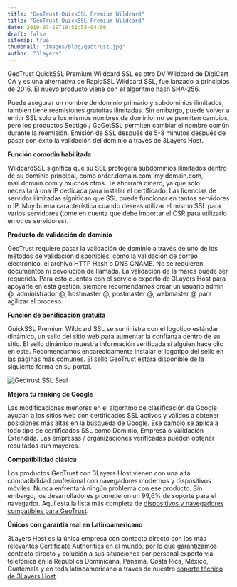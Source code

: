 ```yaml
---
title: "GeoTrust QuickSSL Premium Wildcard"
title: "GeoTrust QuickSSL Premium Wildcard"
date: 2019-07-29T19:51:55-04:00
draft: false
sitemap: true
thumbnail: "images/blog/geotrust.jpg"
author: "3layers"
---
```


GeoTrust QuickSSL Premium Wildcard SSL es otro DV Wildcard de DigiCert CA y es una alternativa de RapidSSL Wildcard SSL, fue lanzado a principios de 2016. El nuevo producto viene con el algoritmo hash SHA-256.

Puede asegurar un nombre de dominio primario y subdominios ilimitados, también tiene reemisiones gratuitas ilimitadas. Sin embargo, puede volver a emitir SSL solo a los mismos nombres de dominio; no se permiten cambios, pero los productos Sectigo / GoGetSSL permiten cambiar el nombre común durante la reemisión. Emisión de SSL después de 5-8 minutos después de pasar con éxito la validación del dominio a través de 3Layers Host.

**Función comodín habilitada**

WildcardSSL significa que su SSL protegerá subdominios ilimitados dentro de su dominio principal, como order.domain.com, my.domain.com, mail.domain.com y muchos otros. Te ahorrará dinero, ya que solo necesitará una IP dedicada para instalar el certificado. Las licencias de servidor ilimitadas significan que SSL puede funcionar en tantos servidores o IP. Muy buena característica cuando deseas utilizar el mismo SSL para varios servidores (tome en cuenta que debe importar el CSR para utilizarlo en otros servidores).

**Producto de validación de dominio**

GeoTrust requiere pasar la validación de dominio a través de uno de los métodos de validación disponibles, como la validación de correo electrónico, el archivo HTTP Hash o DNS CNAME. No se requieren documentos ni devolución de llamada. La validación de la marca puede ser requerida. Para esto cuentas con el servicio experto de 3Layers Host para apoyarle en esta gestión, siempre recomendamos crear un usuario admin @, administrador @, hostmaster @, postmaster @, webmaster @ para agilizar el proceso.

**Función de bonificación gratuita**

QuickSSL Premium Wildcard SSL se suministra con el logotipo estándar dinámico, un sello del sitio web para aumentar la confianza dentro de su sitio. El sello dinámico muestra información verificada si alguien hace clic en este. Recomendamos encarecidamente instalar el logotipo del sello en las páginas más comunes. El sello GeoTrust estará disponible de la siguiente forma en su portal.

![Geotrust SSL Seal](/images/blog/geotrust-seal.png)

**Mejora tu ranking de Google**

Las modificaciones menores en el algoritmo de clasificación de Google ayudan a los sitios web con certificados SSL activos y válidos a obtener posiciones más altas en la búsqueda de Google. Ese cambio se aplica a todo tipo de certificados SSL como Dominio, Empresa o Validación Extendida. Las empresas / organizaciones verificadas pueden obtener resultados aún mayores.

**Compatibilidad clásica**

Los productos GeoTrust con 3Layers Host vienen con una alta compatibilidad profesional con navegadores modernos y dispositivos móviles. Nunca enfrentará ningún problema con ese producto. Sin embargo, los desarrolladores prometieron un 99,6% de soporte para el navegador. Aquí está la lista más completa de [dispositivos y navegadores compatibles para GeoTrust](https://3layers.host/blog/compatibilidad-de-dispositivos-con-ssl/).

**Únicos con garantía real en Latinoamericano**

3Layers Host es la única empresa con contacto directo con los más relevantes Certificate Authorities en el mundo, por lo que garantizamos contacto directo y solución a sus situaciones por personal experto vía telefónica en la República Dominicana, Panamá, Costa Rica, México, Guatemala y en toda latinoamericano a través de nuestro [soporte técnico de 3Layers Host](https://3layers.host/contact/).